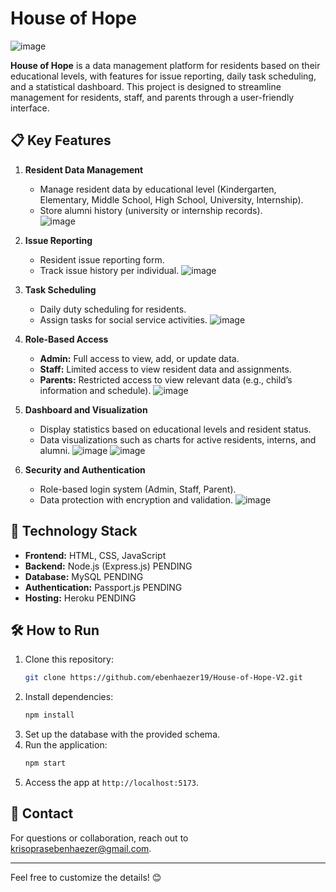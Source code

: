 # House of Hope  

![image](https://github.com/user-attachments/assets/2e859f90-ee19-4df4-894d-689ccc63efd6)


**House of Hope** is a data management platform for residents based on their educational levels, with features for issue reporting, daily task scheduling, and a statistical dashboard. This project is designed to streamline management for residents, staff, and parents through a user-friendly interface.  

## 📋 Key Features  
1. **Resident Data Management**  
   - Manage resident data by educational level (Kindergarten, Elementary, Middle School, High School, University, Internship).  
   - Store alumni history (university or internship records).  
![image](https://github.com/user-attachments/assets/2ce02ce0-3a32-4cd7-834e-b92211bd3f8f)


2. **Issue Reporting**  
   - Resident issue reporting form.  
   - Track issue history per individual.
![image](https://github.com/user-attachments/assets/7cf8d579-ea4a-40e4-9c2f-54625295468e)


3. **Task Scheduling**  
   - Daily duty scheduling for residents.  
   - Assign tasks for social service activities.
![image](https://github.com/user-attachments/assets/fee6fc34-2f34-449c-8ed0-b57d4c62806f)

 
4. **Role-Based Access**  
   - **Admin:** Full access to view, add, or update data.  
   - **Staff:** Limited access to view resident data and assignments.  
   - **Parents:** Restricted access to view relevant data (e.g., child’s information and schedule).
![image](https://github.com/user-attachments/assets/11de39d9-847f-4931-a825-e04210c5e1a4)


5. **Dashboard and Visualization**  
   - Display statistics based on educational levels and resident status.  
   - Data visualizations such as charts for active residents, interns, and alumni.
![image](https://github.com/user-attachments/assets/058c99fd-572b-46e0-aebe-27b3a4602559)
![image](https://github.com/user-attachments/assets/3ee2418a-8aba-40e4-a7aa-adcee9142364)


6. **Security and Authentication**  
   - Role-based login system (Admin, Staff, Parent).  
   - Data protection with encryption and validation.
![image](https://github.com/user-attachments/assets/abdf0fe7-1eef-4057-a921-ceee92977c0d)

  

## 🚀 Technology Stack  
- **Frontend:** HTML, CSS, JavaScript  
- **Backend:** Node.js (Express.js) PENDING
- **Database:** MySQL PENDING
- **Authentication:** Passport.js PENDING
- **Hosting:** Heroku PENDING

## 🛠 How to Run  
1. Clone this repository:  
   ```bash  
   git clone https://github.com/ebenhaezer19/House-of-Hope-V2.git 
   ```  
2. Install dependencies:  
   ```bash  
   npm install  
   ```  
3. Set up the database with the provided schema.  
4. Run the application:  
   ```bash  
   npm start  
   ```  
5. Access the app at `http://localhost:5173`.  

## 📧 Contact  
For questions or collaboration, reach out to [krisoprasebenhaezer@gmail.com](mailto:krisoprasebenhaezerl@gmail.com).  

--- 

Feel free to customize the details! 😊
